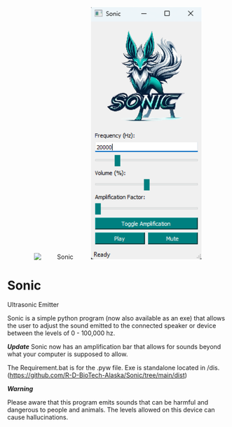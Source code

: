 <div style="text-align: center; width: 100%;">
  <img src="https://lh3.googleusercontent.com/kZ-YQTlfPU2s4d5HkbT2lfwOcZOHjeSgXL3YzzUldKZBCCPeDhk8SrYZSt3P0V7RVHNE0bQuwKEGcMMqqF0PF5lHLm-vDWXP=s500" alt="Sonic" style="width: 25%; height: auto; display: inline-block;">
  <img src="https://github.com/R-D-BioTech-Alaska/Sonic/blob/main/Sonicapp.png?raw=true" alt="Sonic" style="width: 50%; height: auto; display: inline-block;">
</div>



# Sonic
Ultrasonic Emitter

Sonic is a simple python program (now also available as an exe) that allows
the user to adjust the sound emitted to the connected speaker or device 
between the levels of 0 - 100,000 hz.

***Update***
Sonic now has an amplification bar that allows for sounds beyond what your
computer is supposed to allow. 

The Requirement.bat is for the .pyw file. Exe is standalone located in /dis.
(https://github.com/R-D-BioTech-Alaska/Sonic/tree/main/dist) 

***Warning***

Please aware that this program emits sounds that can be harmful and dangerous 
to people and animals. The levels allowed on this device can cause hallucinations.

